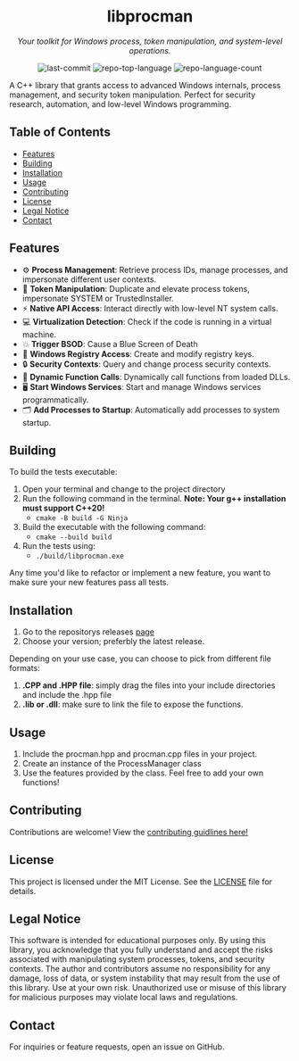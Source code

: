 <div align="center"> <h1>libprocman</h1> <p><em>Your toolkit for Windows process, token manipulation, and system-level operations.</em></p> <img alt="last-commit" src="https://img.shields.io/github/last-commit/provrb/libprocman?style=flat&logo=git&logoColor=white&color=0080ff"> <img alt="repo-top-language" src="https://img.shields.io/github/languages/top/provrb/libprocman?style=flat&color=0080ff"> <img alt="repo-language-count" src="https://img.shields.io/github/languages/count/provrb/libprocman?style=flat&color=0080ff"> </div>

A C++ library that grants access to advanced Windows internals, process management, and security token manipulation. Perfect for security research, automation, and low-level Windows programming.

## Table of Contents
- [Features](#features)
- [Building](#building)
- [Installation](#installation)
- [Usage](#usage)
- [Contributing](#contributing)
- [License](#license)
- [Legal Notice](#legal-notice)
- [Contact](#contact)

## Features
- ⚙️ **Process Management**: Retrieve process IDs, manage processes, and impersonate different user contexts.
- 🔐 **Token Manipulation**: Duplicate and elevate process tokens, impersonate SYSTEM or TrustedInstaller.
- ⚡️ **Native API Access**: Interact directly with low-level NT system calls.
- 💻 **Virtualization Detection**: Check if the code is running in a virtual machine.
- 💥 **Trigger BSOD**: Cause a Blue Screen of Death
- 🔑 **Windows Registry Access**: Create and modify registry keys.
- 🔒 **Security Contexts**: Query and change process security contexts.
- 🔄 **Dynamic Function Calls**: Dynamically call functions from loaded DLLs.
- 🖥️ **Start Windows Services**: Start and manage Windows services programmatically.
- 🗂️ **Add Processes to Startup**: Automatically add processes to system startup.

## Building
To build the tests executable:
1. Open your terminal and change to the project directory
2. Run the following command in the terminal.  **Note: Your g++ installation must support C++20!**
    - `cmake -B build -G Ninja`
3. Build the executable with the following command:
    - `cmake --build build`
4. Run the tests using:
    - `./build/libprocman.exe`

Any time you'd like to refactor or implement a new feature, you want to make sure your new features pass all tests.

## Installation
1. Go to the repositorys releases [page](https://github.com/provrb/libprocman/releases)
2. Choose your version; preferbly the latest release.

Depending on your use case, you can choose to pick from different file formats: 

1. **.CPP and .HPP file**: simply drag the files into your include directories and include the .hpp file
2. **.lib or .dll**: make sure to link the file to expose the functions.

## Usage
1. Include the procman.hpp and procman.cpp files in your project.
2. Create an instance of the ProcessManager class
3. Use the features provided by the class. Feel free to add your own functions!

## Contributing
Contributions are welcome! View the [contributing guidlines here!](./CONTRIBUTING.md)
## License
This project is licensed under the MIT License. See the [LICENSE](./LICENSE.md) file for details.

## Legal Notice
This software is intended for educational purposes only. By using this library, you acknowledge that you fully understand and accept the risks associated with manipulating system processes, tokens, and security contexts. The author and contributors assume no responsibility for any damage, loss of data, or system instability that may result from the use of this library. Use at your own risk. Unauthorized use or misuse of this library for malicious purposes may violate local laws and regulations.

## Contact
For inquiries or feature requests, open an issue on GitHub.